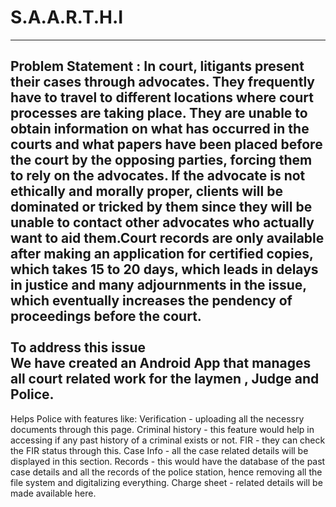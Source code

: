 # S.A.A.R.T.H.I
---------------------------------------------------------------------------------------------------------------------------------------------------------------------
Problem Statement : In court, litigants present their cases through advocates. They frequently have to travel to different locations where court processes are taking place. They are unable to obtain information on what has occurred in the courts and what papers have been placed before the court by the opposing parties, forcing them to rely on the advocates. If the advocate is not ethically and morally proper, clients will be dominated or tricked by them since they will be unable to contact other advocates who actually want to aid them.Court records are only available after making an application for certified copies, which takes 15 to 20 days, which leads in delays in justice and many adjournments in the issue, which eventually increases the pendency of proceedings before the court.
<br>
<br>
To address this issue <br>
We have created an Android App that manages all court related work for the laymen , Judge and Police.
<br>
---------------------------------------------------------------------------------------------------------------------------------------------------------------------
Helps Police with features like:
Verification - uploading all the necessry documents through this page.
Criminal history - this feature would help in accessing if any past history of a criminal exists or not. 
FIR - they can check the FIR status through this. 
Case Info - all the case related details will be displayed in this section. 
Records - this would have the database of the past case details and all the records of the police station, hence removing all the file system and digitalizing everything. 
Charge sheet - related details will be made available here.
